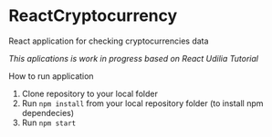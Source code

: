 # ReactCryptocurrency
React application for checking cryptocurrencies data

_This aplications is work in progress based on React Udilia Tutorial_

How to run application
1. Clone repository to your local folder
2. Run `npm install` from your local repository folder (to install npm dependecies)
3. Run `npm start`
